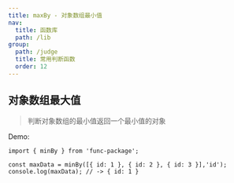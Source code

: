 ```yaml
---
title: maxBy - 对象数组最小值
nav:
  title: 函数库
  path: /lib
group:
  path: /judge
  title: 常用判断函数
  order: 12
---
```


## 对象数组最大值

> 判断对象数组的最小值返回一个最小值的对象

Demo:

```tsx | pure
import { minBy } from 'func-package';

const maxData = minBy([{ id: 1 }, { id: 2 }, { id: 3 }],'id');
console.log(maxData); // -> { id: 1 }
```
